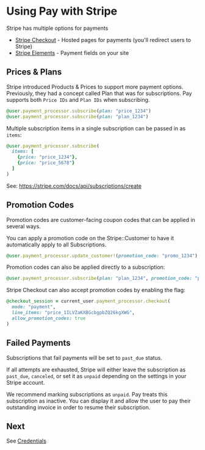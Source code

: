 # Using Pay with Stripe

Stripe has multiple options for payments

* [Stripe Checkout](https://stripe.com/payments/checkout) - Hosted pages for payments (you'll redirect users to Stripe)
* [Stripe Elements](https://stripe.com/payments/elements) - Payment fields on your site

## Prices & Plans

Stripe introduced Products & Prices to support more payment options. Previously, they had a concept called Plan that was for subscriptions. Pay supports both `Price IDs` and `Plan IDs` when subscribing.

```ruby
@user.payment_processor.subscribe(plan: "price_1234")
@user.payment_processor.subscribe(plan: "plan_1234")
```

Multiple subscription items in a single subscription can be passed in as `items`:

```ruby
@user.payment_processor.subscribe(
  items: [
    {price: "price_1234"},
    {price: "price_5678"}
  ]
)
```

See: https://stripe.com/docs/api/subscriptions/create

## Promotion Codes

Promotion codes are customer-facing coupon codes that can be applied in several ways.

You can apply a promotion code on the Stripe::Customer to have it automatically apply to all Subscriptions.

```ruby
@user.payment_processor.update_customer!(promotion_code: "promo_1234")
```

Promotion codes can also be applied directly to a subscription:
```ruby
@user.payment_processor.subscribe(plan: "plan_1234", promotion_code: "promo_1234")
```

Stripe Checkout can also accept promotion codes by enabling the flag:
```ruby
@checkout_session = current_user.payment_processor.checkout(
  mode: "payment",
  line_items: "price_1ILVZaKXBGcbgpbZQ26kgXWG",
  allow_promotion_codes: true
)
```

## Failed Payments

Subscriptions that fail payments will be set to `past_due` status.

If all attempts are exhausted, Stripe will either leave the subscription as `past_due`, `canceled`, or set it as `unpaid` depending on the settings in your Stripe account.

We recommend marking subscriptions as `unpaid`. Pay treats this subscription as inactive. You can display it and allow the user to pay their outstanding invoice in order to resume their subscription.

## Next

See [Credentials](2_credentials.md)
